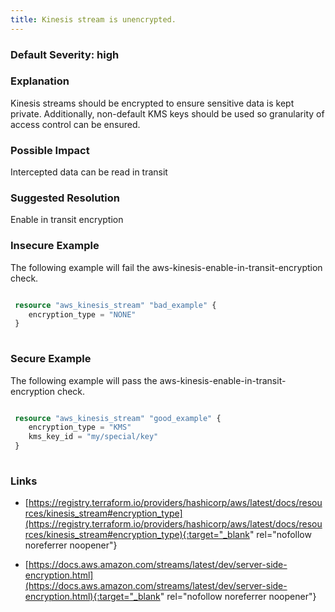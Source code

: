 ```yaml
---
title: Kinesis stream is unencrypted.
---
```


### Default Severity: <span class="severity high">high</span>

### Explanation

Kinesis streams should be encrypted to ensure sensitive data is kept private. Additionally, non-default KMS keys should be used so granularity of access control can be ensured.

### Possible Impact
Intercepted data can be read in transit

### Suggested Resolution
Enable in transit encryption


### Insecure Example

The following example will fail the aws-kinesis-enable-in-transit-encryption check.
```terraform

 resource "aws_kinesis_stream" "bad_example" {
 	encryption_type = "NONE"
 }
 
```



### Secure Example

The following example will pass the aws-kinesis-enable-in-transit-encryption check.
```terraform

 resource "aws_kinesis_stream" "good_example" {
 	encryption_type = "KMS"
 	kms_key_id = "my/special/key"
 }
 
```



### Links


- [https://registry.terraform.io/providers/hashicorp/aws/latest/docs/resources/kinesis_stream#encryption_type](https://registry.terraform.io/providers/hashicorp/aws/latest/docs/resources/kinesis_stream#encryption_type){:target="_blank" rel="nofollow noreferrer noopener"}

- [https://docs.aws.amazon.com/streams/latest/dev/server-side-encryption.html](https://docs.aws.amazon.com/streams/latest/dev/server-side-encryption.html){:target="_blank" rel="nofollow noreferrer noopener"}



